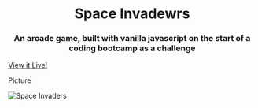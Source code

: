 <h1 align="center">Space Invadewrs</h1>
<h3 align="center">An arcade game, built with vanilla javascript on the start of a coding bootcamp as a challenge</h3>

<a align="center" href="https://yehonatanyosefi.github.io/Space_Invaders/">View it Live!</a>

<p align="left">Picture</p>
<img align="center" src="https://res.cloudinary.com/dfzdomwzz/image/upload/v1683540432/Screenshot_2023-05-08_130653_bn3ts5.png" alt="Space Invaders" />

